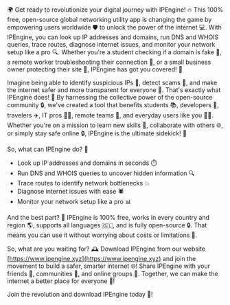 🌍 Get ready to revolutionize your digital journey with IPEngine! 🔥 This 100% free, open-source global networking utility app is changing the game by empowering users worldwide 🛡️ to unlock the power of the internet 💻. With IPEngine, you can look up IP addresses and domains, run DNS and WHOIS queries, trace routes, diagnose internet issues, and monitor your network setup like a pro 🔍. Whether you're a student checking if a domain is fake 🤔, a remote worker troubleshooting their connection 📱, or a small business owner protecting their site 💸, IPEngine has got you covered! 💪

Imagine being able to identify suspicious IPs 👀, detect scams 🚫, and make the internet safer and more transparent for everyone 💯. That's exactly what IPEngine does! 🎉 By harnessing the collective power of the open-source community 🔒, we've created a tool that benefits students 📚, developers 🤖, travelers ✈️, IT pros 👨‍💻, remote teams 🏢, and everyday users like you 👩‍💼. Whether you're on a mission to learn new skills 💪, collaborate with others 🌐, or simply stay safe online 🔒, IPEngine is the ultimate sidekick! 🤝

So, what can IPEngine do? 🤔

* Look up IP addresses and domains in seconds ⏱️
* Run DNS and WHOIS queries to uncover hidden information 🔍
* Trace routes to identify network bottlenecks 💥
* Diagnose internet issues with ease 🕷️
* Monitor your network setup like a pro 📊

And the best part? 🎉 IPEngine is 100% free, works in every country and region 🌎, supports all languages 🇬🇱, and is fully open-source 🔒. That means you can use it without worrying about costs or limitations 💸.

So, what are you waiting for? 🕰️ Download IPEngine from our website [https://www.ipengine.xyz](https://www.ipengine.xyz) and join the movement to build a safer, smarter internet 🌐! Share IPEngine with your friends 👫, communities 🤝, and online groups 💬. Together, we can make the internet a better place for everyone 🎉!

Join the revolution and download IPEngine today 🚀!